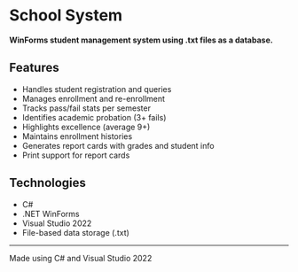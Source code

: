 # School System

**WinForms student management system using .txt files as a database.**

## Features
- Handles student registration and queries  
- Manages enrollment and re-enrollment  
- Tracks pass/fail stats per semester  
- Identifies academic probation (3+ fails)  
- Highlights excellence (average 9+)  
- Maintains enrollment histories  
- Generates report cards with grades and student info  
- Print support for report cards  

## Technologies
- C#  
- .NET WinForms  
- Visual Studio 2022  
- File-based data storage (.txt)  

---
Made using C# and Visual Studio 2022

